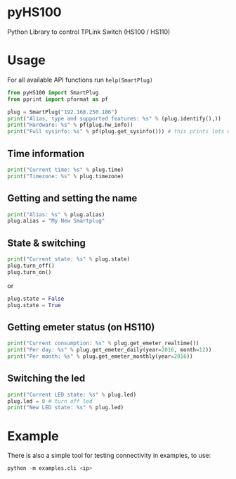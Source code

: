 # pyHS100
Python Library to control TPLink Switch (HS100 / HS110)

# Usage

For all available API functions run ```help(SmartPlug)```

```python
from pyHS100 import SmartPlug
from pprint import pformat as pf

plug = SmartPlug("192.168.250.186")
print("Alias, type and supported features: %s" % (plug.identify(),))
print("Hardware: %s" % pf(plug.hw_info))
print("Full sysinfo: %s" % pf(plug.get_sysinfo())) # this prints lots of information about the device
```

## Time information
```python
print("Current time: %s" % plug.time)
print("Timezone: %s" % plug.timezone)
```

## Getting and setting the name
```python
print("Alias: %s" % plug.alias)
plug.alias = "My New Smartplug"
```

## State & switching
```python
print("Current state: %s" % plug.state)
plug.turn_off()
plug.turn_on()
```
or
```python
plug.state = False
plug.state = True
```

## Getting emeter status (on HS110)
```python
print("Current consumption: %s" % plug.get_emeter_realtime())
print("Per day: %s" % plug.get_emeter_daily(year=2016, month=12))
print("Per month: %s" % plug.get_emeter_monthly(year=2016))
```

## Switching the led
```python
print("Current LED state: %s" % plug.led)
plug.led = 0 # turn off led
print("New LED state: %s" % plug.led)

```

# Example
There is also a simple tool for testing connectivity in examples, to use:
```python
python -m examples.cli <ip>
```
